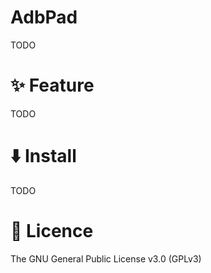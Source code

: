 # AdbPad

TODO 

# ✨ Feature

TODO

# ⬇️ Install

TODO

# 🎫 Licence

The GNU General Public License v3.0 (GPLv3)

